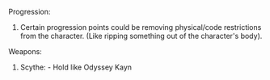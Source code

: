Progression:
  1. Certain progression points could be removing physical/code restrictions from the character. (Like ripping something out of the character's body).
 
Weapons:
  1. Scythe:
    - Hold like Odyssey Kayn
